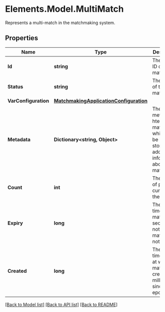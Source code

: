 # Elements.Model.MultiMatch
Represents a multi-match in the matchmaking system.

## Properties

Name | Type | Description | Notes
------------ | ------------- | ------------- | -------------
**Id** | **string** | The unique ID of the match. | [optional] 
**Status** | **string** | The status of the match. | [optional] 
**VarConfiguration** | [**MatchmakingApplicationConfiguration**](MatchmakingApplicationConfiguration.md) |  | 
**Metadata** | **Dictionary&lt;string, Object&gt;** | The metadata of hte multi-match, which can be used to store additional information about the match. | [optional] 
**Count** | **int** | The number of players currently in the match. | [optional] 
**Expiry** | **long** | The expiry time of the match in seconds. If not set, the match will not expire. | [optional] 
**Created** | **long** | The timestamp at which the match was created, in milliseconds since epoch. | [optional] 

[[Back to Model list]](../README.md#documentation-for-models) [[Back to API list]](../README.md#documentation-for-api-endpoints) [[Back to README]](../README.md)


